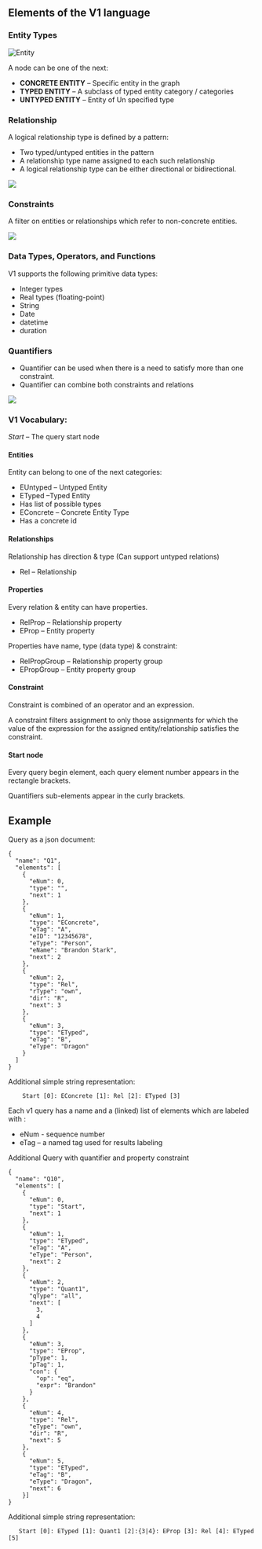 Elements of the V1 language
-------------

### Entity Types
![Entity](https://raw.githubusercontent.com/LiorKogan/V1/master/Pictures/BB01.png)

A node can be one of the next:

* **CONCRETE ENTITY** – Specific entity in the graph
* **TYPED ENTITY** – A subclass of typed entity category / categories
* **UNTYPED ENTITY** – Entity of Un specified type

### Relationship

A logical relationship type is defined by a pattern:

* Two typed/untyped entities in the pattern
* A relationship type name assigned to each such relationship
* A logical relationship type can be either directional or bidirectional.

![](https://raw.githubusercontent.com/LiorKogan/V1/master/Pictures/Q003-1.png)

### Constraints
A filter on entities or relationships which refer to non-concrete entities.

![](https://raw.githubusercontent.com/LiorKogan/V1/master/Pictures/BB09-01.png)


### Data Types, Operators, and Functions
V1 supports the following primitive data types:

* Integer types
* Real types (floating-point)
* String
* Date
* datetime
* duration

### Quantifiers

* Quantifier can be used when there is a need to satisfy more than one constraint.
* Quantifier can combine both constraints and relations

![](https://raw.githubusercontent.com/LiorKogan/V1/master/Pictures/Q003-2.png)

### V1 Vocabulary:
_Start_ – The query start node

#### Entities
Entity can belong to one of the next categories:	

* EUntyped – Untyped Entity
* ETyped –Typed Entity
* Has list of possible types
* EConcrete – Concrete Entity Type
* Has a concrete id

#### Relationships
Relationship has direction & type (Can support untyped relations)

* Rel – Relationship

#### Properties
Every relation & entity can have properties.

* RelProp – Relationship property
* EProp – Entity property

Properties have name, type (data type) & constraint:

* RelPropGroup – Relationship property group
* EPropGroup – Entity property group

#### Constraint

Constraint is combined of an operator and an expression.

A constraint filters assignment to only those assignments for which the value of the expression for the assigned entity/relationship satisfies the constraint.

#### Start node
 Every query begin element, each query element number appears in the rectangle brackets.
 
 Quantifiers sub-elements appear in the curly brackets.

Example
-------

Query as a json document:

```
{
  "name": "Q1",
  "elements": [
    {
      "eNum": 0,
      "type": "",
      "next": 1
    },
    {
      "eNum": 1,
      "type": "EConcrete",
      "eTag": "A",
      "eID": "12345678",
      "eType": "Person",
      "eName": "Brandon Stark",
      "next": 2
    },
    {
      "eNum": 2,
      "type": "Rel",
      "rType": "own",
      "dir": "R",
      "next": 3
    },
    {
      "eNum": 3,
      "type": "ETyped",
      "eTag": "B",
      "eType": "Dragon"
    }
  ]
}
```

Additional simple string representation:
```
    Start [0]: EConcrete [1]: Rel [2]: ETyped [3]
```
Each v1 query has a name and a (linked) list of elements which are labeled with :
* eNum - sequence number
* eTag – a named tag used for results labeling


Additional Query with quantifier and property constraint 
```
{
  "name": "Q10",
  "elements": [
    {
      "eNum": 0,
      "type": "Start",
      "next": 1
    },
    {
      "eNum": 1,
      "type": "ETyped",
      "eTag": "A",
      "eType": "Person",
      "next": 2
    },
    {
      "eNum": 2,
      "type": "Quant1",
      "qType": "all",
      "next": [
        3,
        4
      ]
    },
    {
      "eNum": 3,
      "type": "EProp",
      "pType": 1,
      "pTag": 1,
      "con": {
        "op": "eq",
        "expr": "Brandon"
      }
    },
    {
      "eNum": 4,
      "type": "Rel",
      "eType": "own",
      "dir": "R",
      "next": 5
    },
    {
      "eNum": 5,
      "type": "ETyped",
      "eTag": "B",
      "eType": "Dragon",
      "next": 6
    }]
}
```
Additional simple string representation:

```
   Start [0]: ETyped [1]: Quant1 [2]:{3|4}: EProp [3]: Rel [4]: ETyped [5]
```
